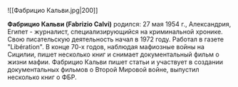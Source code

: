 ![[Фабрицио Кальви.jpg|200]]

**Фабрицио Кальви (Fabrizio Calvi)** родился: 27 мая 1954 г., Александрия, Египет - журналист, специализирующийся на криминальной хронике. Свою писательскую деятельность начал в 1972 году. Работал в газете "Libération". В конце 70-х годов, наблюдая мафиозные войны на Сицилии, пишет несколько книг и снимает документальный фильм о жизни мафии. Фабрицио Кальви пишет статьи и участвует в создании документальных фильмов о Второй Мировой войне, выпустил несколько книг о ФБР.